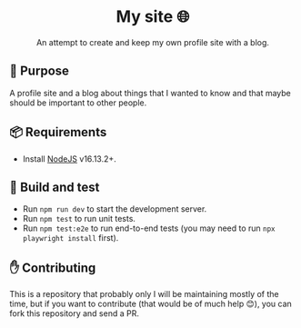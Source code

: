 <h1 align="center">My site 🌐</h1>

<p align="center">
  An attempt to create and keep my own profile site with a blog.
</p>

## :book: Purpose
A profile site and a blog about things that I wanted to know and that maybe should be important to other people.

## :package: Requirements
- Install [NodeJS](https://nodejs.org) v16.13.2+.

## :briefcase: Build and test
- Run `npm run dev` to start the development server.
- Run `npm test` to run unit tests.
- Run `npm test:e2e` to run end-to-end tests (you may need to run `npx playwright install` first).

## :hand: Contributing
This is a repository that probably only I will be maintaining mostly of the time, but if you want to contribute (that would be of much help :blush:), you can fork this repository and send a PR.
